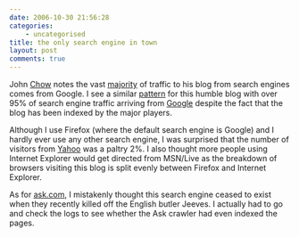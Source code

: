```yaml
---
date: 2006-10-30 21:56:28
categories:
    - uncategorised
title: the only search engine in town
layout: post
comments: true
---
```

John [Chow](http://www.johnchow.com/) notes the vast
[majority](http://www.johnchow.com/yahoo-msn-who-the-hell-are-they/) of
traffic to his blog from search engines comes from Google. I see a
similar [pattern](http://flickr.com/photos/70276096@N00/283530463/) for
this humble blog with over 95% of search engine traffic arriving from
[Google](http://www.google.com/) despite the fact that the blog has been
indexed by the major players.

Although I use Firefox (where the default search engine is Google) and I
hardly ever use any other search engine, I was surprised that the number
of visitors from [Yahoo](http://www.yahoo.com/) was a paltry 2%. I also
thought more people using Internet Explorer would get directed from
MSN/Live as the breakdown of browsers visiting this blog is split evenly
between Firefox and Internet Explorer.

As for [ask.com](http://uk.ask.com/?o=312), I mistakenly thought this
search engine ceased to exist when they recently killed off the English
butler Jeeves. I actually had to go and check the logs to see whether
the Ask crawler had even indexed the pages.

